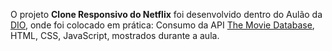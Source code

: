 O projeto **Clone Responsivo do Netflix** foi desenvolvido dentro do Aulão da [DIO](https://web.dio.me/home), onde foi colocado em prática: Consumo da API [The Movie Database](https://www.themoviedb.org/documentation/api), HTML, CSS, JavaScript, mostrados durante a aula.